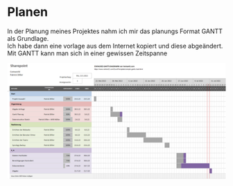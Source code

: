 # Planen
In der Planung meines Projektes nahm ich mir das planungs Format GANTT als Grundlage.<br>
Ich habe dann eine vorlage aus dem Internet kopiert und diese abgeändert.<br>
Mit GANTT kann man sich in einer gewissen Zeitspanne 

![GANTT](GANTT.png)